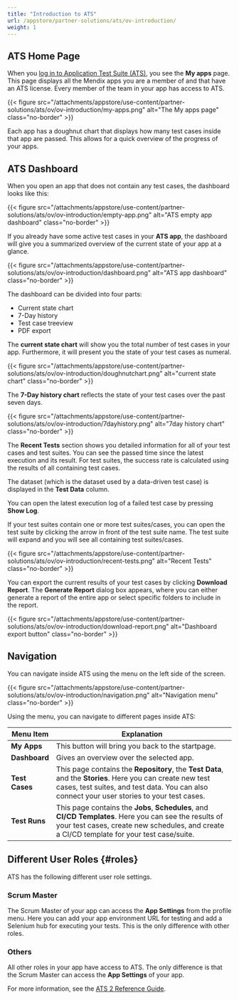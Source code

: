 ```yaml
---
title: "Introduction to ATS"
url: /appstore/partner-solutions/ats/ov-introduction/
weight: 1
---
```


## ATS Home Page

When you [log in to Application Test Suite (ATS)](https://ats.mendix.com), you see the **My apps** page. This page displays all the Mendix apps you are a member of and that have an ATS license. Every member of the team in your app has access to ATS.

{{< figure src="/attachments/appstore/use-content/partner-solutions/ats/ov/ov-introduction/my-apps.png" alt="The My apps page" class="no-border" >}}

Each app has a doughnut chart that displays how many test cases inside that app are passed. This allows for a quick overview of the progress of your apps.

## ATS Dashboard

When you open an app that does not contain any test cases, the dashboard looks like this:

{{< figure src="/attachments/appstore/use-content/partner-solutions/ats/ov/ov-introduction/empty-app.png" alt="ATS empty app dashboard" class="no-border" >}}

If you already have some active test cases in your **ATS app**, the dashboard will give you a summarized overview of the current state of your app at a glance.

{{< figure src="/attachments/appstore/use-content/partner-solutions/ats/ov/ov-introduction/dashboard.png" alt="ATS app dashboard" class="no-border" >}}

The dashboard can be divided into four parts:

* Current state chart
* 7-Day history
* Test case treeview
* PDF export

The **current state chart** will show you the total number of test cases in your app. Furthermore, it will present you the state of your test cases as numeral.

{{< figure src="/attachments/appstore/use-content/partner-solutions/ats/ov/ov-introduction/doughnutchart.png" alt="current state chart" class="no-border" >}}

The **7-Day history chart** reflects the state of your test cases over the past seven days.

{{< figure src="/attachments/appstore/use-content/partner-solutions/ats/ov/ov-introduction/7dayhistory.png" alt="7day history chart" class="no-border" >}}

The **Recent Tests** section shows you detailed information for all of your test cases and test suites. You can see the passed time since the latest execution and its result. For test suites, the success rate is calculated using the results of all containing test cases.

The dataset (which is the dataset used by a data-driven test case) is displayed in the **Test Data** column.

You can open the latest execution log of a failed test case by pressing **Show Log**.

If your test suites contain one or more test suites/cases, you can open the test suite by clicking the arrow in front of the test suite name. The test suite will expand and you will see all containing test suites/cases.

{{< figure src="/attachments/appstore/use-content/partner-solutions/ats/ov/ov-introduction/recent-tests.png" alt="Recent Tests" class="no-border" >}}

You can export the current results of your test cases by clicking **Download Report**. The **Generate Report** dialog box appears, where you can either generate a report of the entire app or select specific folders to include in the report.

{{< figure src="/attachments/appstore/use-content/partner-solutions/ats/ov/ov-introduction/download-report.png" alt="Dashboard export button" class="no-border" >}}

## Navigation

You can navigate inside ATS using the menu on the left side of the screen.

{{< figure src="/attachments/appstore/use-content/partner-solutions/ats/ov/ov-introduction/navigation.png" alt="Navigation menu" class="no-border" >}}

Using the menu, you can navigate to different pages inside ATS:

| Menu Item             | Explanation                                                                                          |
| -------------------------- | ----------------------------------------------------------------------------------------------------|
| **My Apps**             | This button will bring you back to the startpage.|
| **Dashboard**               | Gives an overview over the selected app.|
| **Test Cases**              | This page contains the **Repository**, the **Test Data**, and the **Stories**. Here you can create new test cases, test suites, and test data. You can also connect your user stories to your test cases.|
| **Test Runs**               | This page contains the **Jobs**, **Schedules**, and **CI/CD Templates**. Here you can see the results of your test cases, create new schedules, and create a CI/CD template for your test case/suite. |

## Different User Roles {#roles}

ATS has the following different user role settings.

### Scrum Master

The Scrum Master of your app can access the **App Settings** from the profile menu. Here you can add your app environment URL for testing and add a Selenium hub for executing your tests. This is the only difference with other roles.

### Others

All other roles in your app have access to ATS. The only difference is that the Scrum Master can access the **App Settings** of your app.

For more information, see the [ATS 2 Reference Guide](/appstore/partner-solutions/ats/rg-two-ats/).
